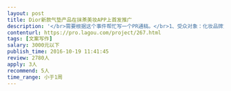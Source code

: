 ```yaml
---                
layout: post       
title: Dior新款气垫产品在抹茶美妆APP上首发推广           
description: '</br>需要根据这个事件帮忙写一个PR通稿。</br>1、受众对象：化妆品牌方</br>2、目的：通过介绍网红营销、短视频营销的整合营销方案的广告落地，吸引更多受众对象关注，以期有更多的合作伙伴找我们谈合作事宜。</br>3、文章方向：以分享干货为主，传统广告推广与短视频产品介绍方案对比，突出短视频在内容上，及传播上的优越性；以抹茶美妆这个营销案例作为案例辅助。</br>4、Dior活动介绍：</br>（1）、Dior柔光气垫首发，在抹茶美妆开屏页和首页banner位做了硬广推荐</br>（2）、抹茶美妆为其选了三个达人，拍摄了三段短视频，对产品本身做了详尽的介绍，吸引用户购买。</br>5、引申的内容：</br>（1）、抹茶美妆致力于美妆网红经济，深耕PGC短视频，有自己的专业的视频团队，能提供产品整合营销营销、代拍短视频等相关服务。</br>6、人员要求：</br>对网红营销、短视频营销有自己独到的简介；文章少一些软文风格，多一些干货分享。</br>7、其他：</br>视频资料：</br>格格fan：http://v.immocha.com/2426035/1280x720/1475129568293.mp4</br>Vanessa_娜萨酱：http://v.immocha.com/2426035/1280x720/1475053024753.mp4</br>三三子_coco：http://v.immocha.com/2426035/1280x720/1474862811659.mp4</br>'     
contenturl: https://pro.lagou.com/project/267.html      
tags: [文案写作]            
salary: 3000元以下          
publish_time: 2016-10-19 11:41:45         
review: 2780人                   
apply: 3人                   
recommend: 5人                   
time_range: 小于1周              
---                 
```

